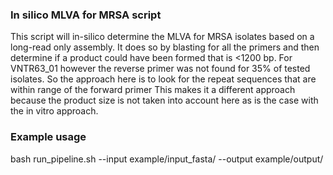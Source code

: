 ### In silico MLVA for MRSA script
This script will in-silico determine the MLVA for MRSA isolates based on a long-read only assembly.
It does so by blasting for all the primers and then determine if a product could have been formed that is <1200 bp.
For VNTR63_01 however the reverse primer was not found for 35% of tested isolates. So the approach here is to look for the repeat sequences that are within range of the forward primer
This makes it a different approach because the product size is not taken into account here as is the case with the in vitro approach.

### Example usage ###

bash run_pipeline.sh --input example/input_fasta/ --output example/output/